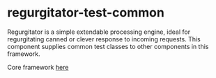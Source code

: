 # regurgitator-test-common
Regurgitator is a simple extendable processing engine, ideal for regurgitating canned or clever response to incoming requests. This component supplies common test classes to other components in this framework.

Core framework [here](https://github.com/talmeym/regurgitator-core)

